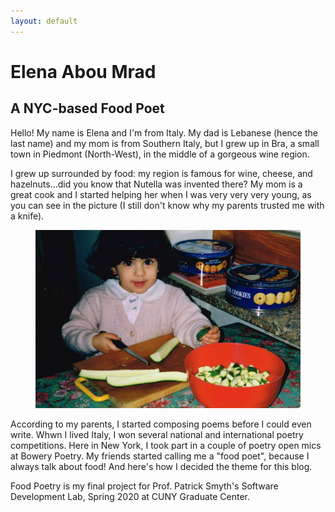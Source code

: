 ```yaml
---
layout: default
---
```


<html lang = "en-US">
<body>

<h1>Elena Abou Mrad</h1>
<h2>A NYC-based Food Poet</h2>
<p>Hello! My name is Elena and I'm from Italy. My dad is Lebanese (hence the last name) and my mom is from Southern Italy, but I grew up in Bra, a small town in Piedmont (North-West), in the middle of a gorgeous wine region.</p>

<p>I grew up surrounded by food: my region is famous for wine, cheese, and hazelnuts...did you know that Nutella was invented there? My mom is a great cook and I started helping her when I was very very very young, as you can see in the picture (I still don't know why my parents trusted me with a knife).</p>

<figure>
    <img alt="2-year old Elena cutting zucchini" src= "https://github.com/eaboumrad/foodpoetry/raw/gh-pages/_assets/_img/elena.jpg">
</figure>

<p>According to my parents, I started composing poems before I could even write. Whwn I lived Italy, I won several national and international poetry competitions. Here in New York, I took part in a couple of poetry open mics at Bowery Poetry. My friends started calling me a "food poet", because I always talk about food! And here's how I decided the theme for this blog.</p>

<p>Food Poetry is my final project for Prof. Patrick Smyth's Software Development Lab, Spring 2020 at CUNY Graduate Center.</p>

</body>
</html>